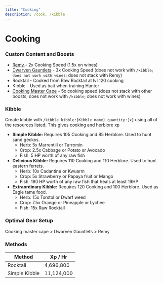 ```yaml
---
title: "Cooking"
description: /cook, /kibble
---
```


# Cooking

### Custom Content and Boosts

- [Remy ](https://bso-wiki.oldschool.gg/custom-items/pets)- 2x Cooking Speed (1.5x on wines)
- [Dwarven Gauntlets](../custom-items/equippables/#dwarven-tools) - 3x Cooking Speed (does not work with `/kibble; does not work with wines`; does not stack with Remy)
- Rocktail - Cooked from Raw Rocktail at lvl 120 cooking
- Kibble - Used as bait when training Hunter
- [Cooking Master Cape](../custom-items/equippables/#master-capes) - 5x cooking speed (does not stack with other boosts; does not work with `/kibble`; does not work with wines)

### Kibble

Create kibble with `/kibble kibble:[Kibble name] quantity:[x]` using all of the resources listed. This gives cooking and herblore xp

- **Simple Kibble:** Requires 105 Cooking and 85 Herblore. Used to hunt sand geckos.
  - Herb: 5x Marrentill or Tarromin
  - Crop: 2.5x Cabbage or Potato or Avocado
  - Fish: 5 HP worth of any raw fish
- **Delicious Kibble:** Requires 110 Cooking and 110 Herblore. Used to hunt eastern ferrets.
  - Herb: 10x Cadantine or Kwuarm
  - Crop: 5x Strawberry or Papaya fruit or Mango
  - Fish: 190 HP worth of any raw fish that heals at least 19HP
- **Extraordinary Kibble:** Requires 120 Cooking and 100 Herblore. Used as Eagle tame food.
  - Herb: 15x Torstol or Dwarf weed
  - Crop: 7.5x Orange or Pineapple or Lychee
  - Fish: 15x Raw Rocktail

### Optimal Gear Setup

Cooking master cape > Dwarven Gauntlets > Remy

### Methods

| Method        | Xp / Hr    |
| ------------- | ---------- |
| Rocktail      | 4,696,800  |
| Simple Kibble | 11,124,000 |
